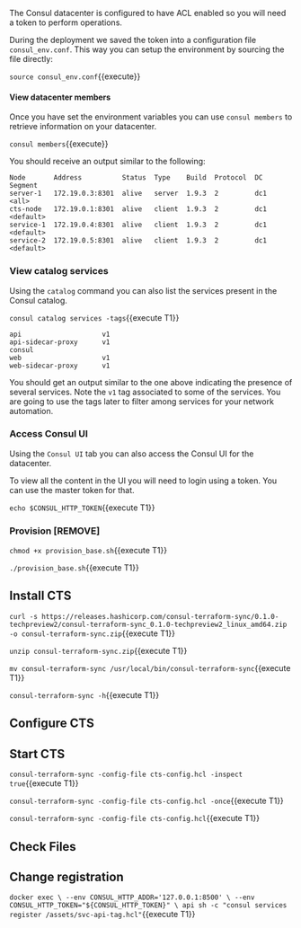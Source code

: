 
The Consul datacenter is configured to have ACL enabled so you will need a token
to perform operations.

During the deployment we saved the token into a configuration file 
`consul_env.conf`. This way you can setup the environment by sourcing the file
directly:

`source consul_env.conf`{{execute}}

#### View datacenter members

Once you have set the environment variables you can use `consul members` to
retrieve information on your datacenter.

`consul members`{{execute}}

You should receive an output similar to the following:

```screenshot
Node       Address          Status  Type    Build  Protocol  DC   Segment
server-1   172.19.0.3:8301  alive   server  1.9.3  2         dc1  <all>
cts-node   172.19.0.1:8301  alive   client  1.9.3  2         dc1  <default>
service-1  172.19.0.4:8301  alive   client  1.9.3  2         dc1  <default>
service-2  172.19.0.5:8301  alive   client  1.9.3  2         dc1  <default>
```

### View catalog services

Using the `catalog` command you can also list the services present in the Consul
catalog.

`consul catalog services -tags`{{execute T1}}

```snapshot
api                    v1
api-sidecar-proxy      v1
consul                 
web                    v1
web-sidecar-proxy      v1
```

You should get an output similar to the one above indicating the presence of
several services. Note the `v1` tag associated to some of the services. You
are going to use the tags later to filter among services for your network 
automation.

### Access Consul UI

Using the `Consul UI` tab you can also access the Consul UI for the datacenter.

To view all the content in the UI you will need to login using a token. You can 
use the master token for that.

`echo $CONSUL_HTTP_TOKEN`{{execute T1}}


### Provision [REMOVE]

`chmod +x provision_base.sh`{{execute T1}}

`./provision_base.sh`{{execute T1}}

## Install CTS

`curl -s https://releases.hashicorp.com/consul-terraform-sync/0.1.0-techpreview2/consul-terraform-sync_0.1.0-techpreview2_linux_amd64.zip -o consul-terraform-sync.zip`{{execute T1}}

`unzip consul-terraform-sync.zip`{{execute T1}}

`mv consul-terraform-sync /usr/local/bin/consul-terraform-sync`{{execute T1}}

`consul-terraform-sync -h`{{execute T1}}

## Configure CTS

## Start CTS

`consul-terraform-sync -config-file cts-config.hcl -inspect true`{{execute T1}}

`consul-terraform-sync -config-file cts-config.hcl -once`{{execute T1}}

`consul-terraform-sync -config-file cts-config.hcl`{{execute T1}}

## Check Files

## Change registration

`docker exec \
  --env CONSUL_HTTP_ADDR='127.0.0.1:8500' \
  --env CONSUL_HTTP_TOKEN="${CONSUL_HTTP_TOKEN}" \
  api sh -c "consul services register /assets/svc-api-tag.hcl"`{{execute T1}}

